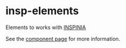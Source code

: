 insp-elements
=============

Elements to works with [INSPINIA](https://wrapbootstrap.com/theme/inspinia-responsive-admin-theme-WB0R5L90S)

See the [component page](https://cyberj.github.io/insp-elements) for more information.
